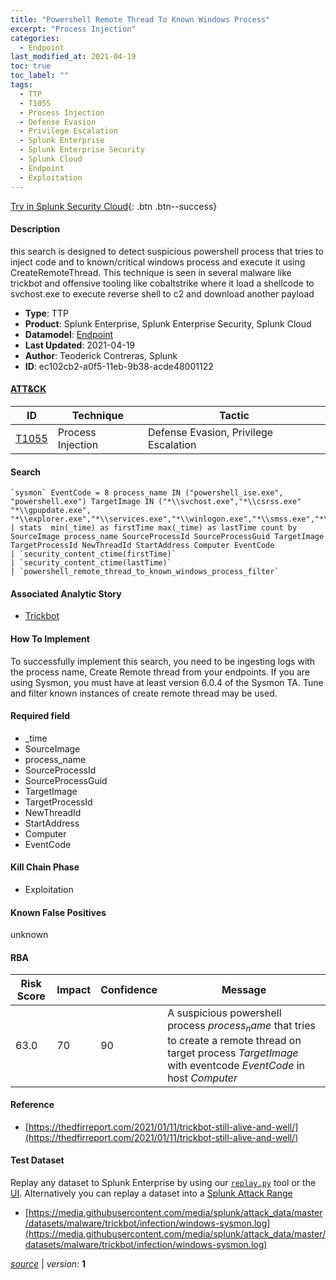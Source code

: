```yaml
---
title: "Powershell Remote Thread To Known Windows Process"
excerpt: "Process Injection"
categories:
  - Endpoint
last_modified_at: 2021-04-19
toc: true
toc_label: ""
tags:
  - TTP
  - T1055
  - Process Injection
  - Defense Evasion
  - Privilege Escalation
  - Splunk Enterprise
  - Splunk Enterprise Security
  - Splunk Cloud
  - Endpoint
  - Exploitation
---
```




[Try in Splunk Security Cloud](https://www.splunk.com/en_us/cyber-security.html){: .btn .btn--success}

#### Description

this search is designed to detect suspicious powershell process that tries to inject code and to known/critical windows process and execute it using CreateRemoteThread. This technique is seen in several malware like trickbot and offensive tooling like cobaltstrike where it load a shellcode to svchost.exe to execute reverse shell to c2 and download another payload

- **Type**: TTP
- **Product**: Splunk Enterprise, Splunk Enterprise Security, Splunk Cloud
- **Datamodel**: [Endpoint](https://docs.splunk.com/Documentation/CIM/latest/User/Endpoint)
- **Last Updated**: 2021-04-19
- **Author**: Teoderick Contreras, Splunk
- **ID**: ec102cb2-a0f5-11eb-9b38-acde48001122


#### [ATT&CK](https://attack.mitre.org/)

| ID          | Technique   | Tactic      |
| ----------- | ----------- | ----------- |
| [T1055](https://attack.mitre.org/techniques/T1055/) | Process Injection | Defense Evasion, Privilege Escalation |

#### Search

```
`sysmon` EventCode = 8 process_name IN ("powershell_ise.exe", "powershell.exe") TargetImage IN ("*\\svchost.exe","*\\csrss.exe" "*\\gpupdate.exe", "*\\explorer.exe","*\\services.exe","*\\winlogon.exe","*\\smss.exe","*\\wininit.exe","*\\userinit.exe","*\\spoolsv.exe","*\\taskhost.exe") 
| stats  min(_time) as firstTime max(_time) as lastTime count by SourceImage process_name SourceProcessId SourceProcessGuid TargetImage TargetProcessId NewThreadId StartAddress Computer EventCode 
| `security_content_ctime(firstTime)` 
| `security_content_ctime(lastTime)` 
| `powershell_remote_thread_to_known_windows_process_filter`
```

#### Associated Analytic Story
* [Trickbot](/stories/trickbot)


#### How To Implement
To successfully implement this search, you need to be ingesting logs with the process name, Create Remote thread from your endpoints. If you are using Sysmon, you must have at least version 6.0.4 of the Sysmon TA. Tune and filter known instances of create remote thread may be used.

#### Required field
* _time
* SourceImage
* process_name
* SourceProcessId
* SourceProcessGuid
* TargetImage
* TargetProcessId
* NewThreadId
* StartAddress
* Computer
* EventCode


#### Kill Chain Phase
* Exploitation


#### Known False Positives
unknown


#### RBA

| Risk Score  | Impact      | Confidence   | Message      |
| ----------- | ----------- |--------------|--------------|
| 63.0 | 70 | 90 | A suspicious powershell process $process_name$ that tries to create a remote thread on target process $TargetImage$ with eventcode $EventCode$ in host $Computer$ |




#### Reference

* [https://thedfirreport.com/2021/01/11/trickbot-still-alive-and-well/](https://thedfirreport.com/2021/01/11/trickbot-still-alive-and-well/)



#### Test Dataset
Replay any dataset to Splunk Enterprise by using our [`replay.py`](https://github.com/splunk/attack_data#using-replaypy) tool or the [UI](https://github.com/splunk/attack_data#using-ui).
Alternatively you can replay a dataset into a [Splunk Attack Range](https://github.com/splunk/attack_range#replay-dumps-into-attack-range-splunk-server)

* [https://media.githubusercontent.com/media/splunk/attack_data/master/datasets/malware/trickbot/infection/windows-sysmon.log](https://media.githubusercontent.com/media/splunk/attack_data/master/datasets/malware/trickbot/infection/windows-sysmon.log)



[*source*](https://github.com/splunk/security_content/tree/develop/detections/endpoint/powershell_remote_thread_to_known_windows_process.yml) \| *version*: **1**